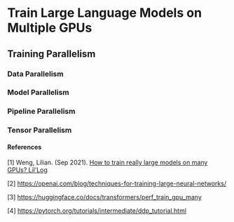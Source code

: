 # Train Large Language Models on Multiple GPUs

## Training Parallelism

### Data Parallelism

### Model Parallelism

### Pipeline Parallelism

### Tensor Parallelism

#### References

[1] Weng, Lilian. (Sep 2021). [How to train really large models on many GPUs? Lil’Log](https://lilianweng.github.io/posts/2021-09-25-train-large/)

[2] https://openai.com/blog/techniques-for-training-large-neural-networks/

[3] https://huggingface.co/docs/transformers/perf_train_gpu_many

[4] https://pytorch.org/tutorials/intermediate/ddp_tutorial.html
